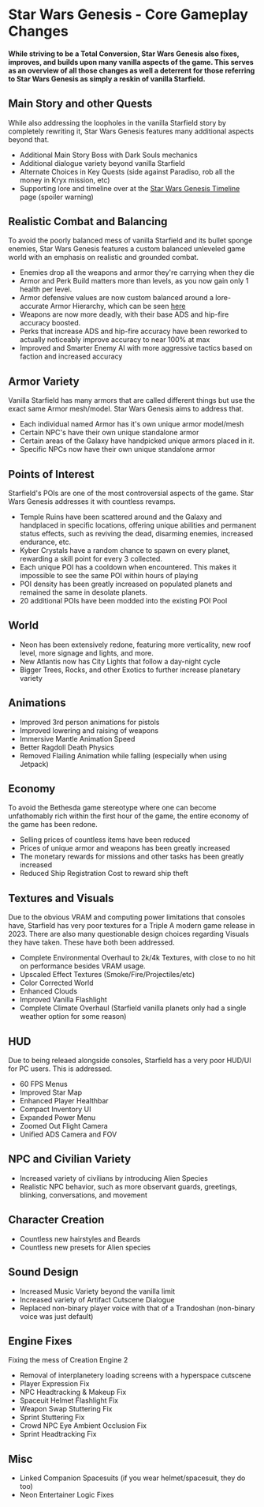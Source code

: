 # Star Wars Genesis - Core Gameplay Changes

#### While striving to be a Total Conversion, Star Wars Genesis also fixes, improves, and builds upon many vanilla aspects of the game. This serves as an overview of all those changes as well a deterrent for those referring to Star Wars Genesis as simply a reskin of vanilla Starfield.

## Main Story and other Quests
While also addressing the loopholes in the vanilla Starfield story by completely rewriting it, Star Wars Genesis features many additional aspects beyond that.
- Additional Main Story Boss with Dark Souls mechanics
- Additional dialogue variety beyond vanilla Starfield
- Alternate Choices in Key Quests (side against Paradiso, rob all the money in Kryx mission, etc)
- Supporting lore and timeline over at the [Star Wars Genesis Timeline](https://github.com/DeityVengy/Star-Wars-Genesis-Timeline) page (spoiler warning)

## Realistic Combat and Balancing
To avoid the poorly balanced mess of vanilla Starfield and its bullet sponge enemies, Star Wars Genesis features a custom balanced unleveled game world with an emphasis on realistic and grounded combat.
- Enemies drop all the weapons and armor they're carrying when they die
- Armor and Perk Build matters more than levels, as you now gain only 1 health per level.
- Armor defensive values are now custom balanced around a lore-accurate Armor Hierarchy, which can be seen [here](https://docs.google.com/spreadsheets/d/10nsfWMzfDtFHDXaNGmyb3dDeQLnNtfgh/edit?gid=2113529235#gid=2113529235)
- Weapons are now more deadly, with their base ADS and hip-fire accuracy boosted.
- Perks that increase ADS and hip-fire accuracy have been reworked to actually noticeably improve accuracy to near 100% at max
- Improved and Smarter Enemy AI with more aggressive tactics based on faction and increased accuracy

## Armor Variety
Vanilla Starfield has many armors that are called different things but use the exact same Armor mesh/model. Star Wars Genesis aims to address that.
- Each individual named Armor has it's own unique armor model/mesh
- Certain NPC's have their own unique standalone armor
- Certain areas of the Galaxy have handpicked unique armors placed in it.
- Specific NPCs now have their own unique standalone armor

## Points of Interest
Starfield's POIs are one of the most controversial aspects of the game. Star Wars Genesis addresses it with countless revamps.
- Temple Ruins have been scattered around and the Galaxy and handplaced in specific locations, offering unique abilities and permanent status effects, such as reviving the dead, disarming enemies, increased endurance, etc.
- Kyber Crystals have a random chance to spawn on every planet, rewarding a skill point for every 3 collected.
- Each unique POI has a cooldown when encountered. This makes it impossible to see the same POI within hours of playing
- POI density has been greatly increased on populated planets and remained the same in desolate planets.
- 20 additional POIs have been modded into the existing POI Pool

## World
- Neon has been extensively redone, featuring more verticality, new roof level, more signage and lights, and more.
- New Atlantis now has City Lights that follow a day-night cycle
- Bigger Trees, Rocks, and other Exotics to further increase planetary variety

## Animations
- Improved 3rd person animations for pistols
- Improved lowering and raising of weapons
- Immersive Mantle Animation Speed
- Better Ragdoll Death Physics
- Removed Flailing Animation while falling (especially when using Jetpack)

## Economy
To avoid the Bethesda game stereotype where one can become unfathomably rich within the first hour of the game, the entire economy of the game has been redone.
- Selling prices of countless items have been reduced
- Prices of unique armor and weapons has been greatly increased
- The monetary rewards for missions and other tasks has been greatly increased
- Reduced Ship Registration Cost to reward ship theft

## Textures and Visuals
Due to the obvious VRAM and computing power limitations that consoles have, Starfield has very poor textures for a Triple A modern game release in 2023. There are also many questionable design choices regarding Visuals they have taken. These have both been addressed.
- Complete Environmental Overhaul to 2k/4k Textures, with close to no hit on performance besides VRAM usage.
- Upscaled Effect Textures (Smoke/Fire/Projectiles/etc)
- Color Corrected World
- Enhanced Clouds
- Improved Vanilla Flashlight
- Complete Climate Overhaul (Starfield vanilla planets only had a single weather option for some reason)

## HUD
Due to being releaed alongside consoles, Starfield has a very poor HUD/UI for PC users. This is addressed. 
- 60 FPS Menus
- Improved Star Map
- Enhanced Player Healthbar
- Compact Inventory UI
- Expanded Power Menu
- Zoomed Out Flight Camera
- Unified ADS Camera and FOV

## NPC and Civilian Variety
- Increased variety of civilians by introducing Alien Species
- Realistic NPC behavior, such as more observant guards, greetings, blinking, conversations, and movement

## Character Creation
- Countless new hairstyles and Beards
- Countless new presets for Alien species

## Sound Design
- Increased Music Variety beyond the vanilla limit
- Increased variety of Artifact Cutscene Dialogue
- Replaced non-binary player voice with that of a Trandoshan (non-binary voice was just default)

## Engine Fixes
Fixing the mess of Creation Engine 2
- Removal of interplanetery loading screens with a hyperspace cutscene
- Player Expression Fix
- NPC Headtracking & Makeup Fix
- Spaceuit Helmet Flashlight Fix
- Weapon Swap Stuttering Fix
- Sprint Stuttering Fix
- Crowd NPC Eye Ambient Occlusion Fix
- Sprint Headtracking Fix

## Misc
- Linked Companion Spacesuits (if you wear helmet/spacesuit, they do too)
- Neon Entertainer Logic Fixes

